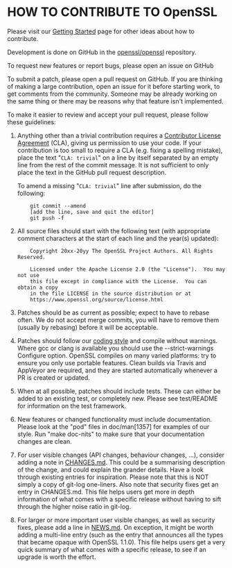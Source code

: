 HOW TO CONTRIBUTE TO OpenSSL
============================

Please visit our [Getting Started][gs] page for other ideas about how to contribute.

  [gs]: https://www.openssl.org/community/getting-started.html


Development is done on GitHub in the [openssl/openssl][gh] repository.

  [gh]: https://github.com/openssl/openssl

To request new features or report bugs, please open an issue on GitHub

To submit a patch, please open a pull request on GitHub.  If you are thinking
of making a large contribution, open an issue for it before starting work,
to get comments from the community.  Someone may be already working on
the same thing or there may be reasons why that feature isn't implemented.

To make it easier to review and accept your pull request, please follow these
guidelines:

 1. Anything other than a trivial contribution requires a [Contributor
    License Agreement][CLA] (CLA), giving us permission to use your code.
    If your contribution is too small to require a CLA (e.g. fixing a spelling
    mistake), place the text "`CLA: trivial`" on a line by itself separated by
    an empty line from the rest of the commit message. It is not sufficient to
    only place the text in the GitHub pull request description.

    [CLA]: https://www.openssl.org/policies/cla.html

    To amend a missing "`CLA: trivial`" line after submission, do the following:
    ```
        git commit --amend
        [add the line, save and quit the editor]
        git push -f
    ```
 2. All source files should start with the following text (with
    appropriate comment characters at the start of each line and the
    year(s) updated):
    ```
        Copyright 20xx-20yy The OpenSSL Project Authors. All Rights Reserved.

        Licensed under the Apache License 2.0 (the "License").  You may not use
        this file except in compliance with the License.  You can obtain a copy
        in the file LICENSE in the source distribution or at
        https://www.openssl.org/source/license.html
    ```

 3. Patches should be as current as possible; expect to have to rebase
    often. We do not accept merge commits, you will have to remove them
    (usually by rebasing) before it will be acceptable.

 4. Patches should follow our [coding style][] and compile without warnings.
    Where gcc or clang is available you should use the
    --strict-warnings Configure option.  OpenSSL compiles on many varied
    platforms: try to ensure you only use portable features.  Clean builds
    via Travis and AppVeyor are required, and they are started automatically
    whenever a PR is created or updated.

    [coding style]: https://www.openssl.org/policies/codingstyle.html

 5. When at all possible, patches should include tests. These can
    either be added to an existing test, or completely new.  Please see
    test/README for information on the test framework.

 6. New features or changed functionality must include
    documentation. Please look at the "pod" files in doc/man[1357] for
    examples of our style. Run "make doc-nits" to make sure that your
    documentation changes are clean.

 7. For user visible changes (API changes, behaviour changes, ...),
    consider adding a note in [CHANGES.md](CHANGES.md).
    This could be a summarising description of the change, and could
    explain the grander details.
    Have a look through existing entries for inspiration.
    Please note that this is NOT simply a copy of git-log one-liners.
    Also note that security fixes get an entry in CHANGES.md.
    This file helps users get more in depth information of what comes
    with a specific release without having to sift through the higher
    noise ratio in git-log.

 8. For larger or more important user visible changes, as well as
    security fixes, please add a line in [NEWS.md](NEWS.md).
    On exception, it might be worth adding a multi-line entry (such as
    the entry that announces all the types that became opaque with
    OpenSSL 1.1.0).
    This file helps users get a very quick summary of what comes with a
    specific release, to see if an upgrade is worth the effort.
